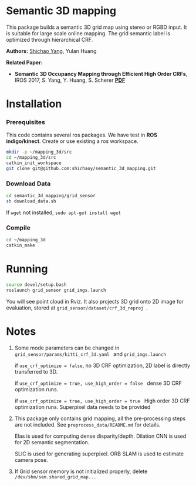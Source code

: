 # Semantic 3D mapping #
This package builds a semantic 3D grid map using stereo or RGBD input. It is suitable for large scale online mapping. The grid semantic label is optimized through hierarchical CRF.

**Authors:** [Shichao Yang](http://www.frc.ri.cmu.edu/~syang/), Yulan Huang

**Related Paper:**

* **Semantic 3D Occupancy Mapping through Efficient High Order CRFs**, IROS 2017, S. Yang, Y. Huang, S. Scherer  [**PDF**](http://www.frc.ri.cmu.edu/~syang/Publications/iros_2017.pdf)


# Installation
### Prerequisites
This code contains several ros packages. We have test in **ROS indigo/kinect**. Create or use existing a ros workspace.
```bash
mkdir -p ~/mapping_3d/src
cd ~/mapping_3d/src
catkin_init_workspace
git clone git@github.com:shichaoy/semantic_3d_mapping.git
```

### Download Data
```bash
cd semantic_3d_mapping/grid_sensor
sh download_data.sh
```
If ```wget``` not installed, ```sudo apt-get install wget ```

### Compile
```bash
cd ~/mapping_3d
catkin_make
```

# Running #
```bash
source devel/setup.bash
roslaunch grid_sensor grid_imgs.launch
```
You will see point cloud in Rviz. It also projects 3D grid onto 2D image for evaluation, stored at ```grid_sensor/dataset/crf_3d_reproj ```.



# Notes #
1. Some mode parameters can be changed in ```grid_sensor/params/kitti_crf_3d.yaml ``` and ```grid_imgs.launch```

	if ```use_crf_optimize = false```, no 3D CRF optimization, 2D label is directly transferred to 3D.

	if ```use_crf_optimize = true, use_high_order = false ``` dense 3D CRF optimization runs.

	if ```use_crf_optimize = true, use_high_order = true ``` High order 3D CRF optimization runs. Superpixel data needs to be provided

2. This package only contains grid mapping, all the pre-processing steps are not included. See ```preprocess_data/README.md``` for details.
   
   Elas is used for computing dense disparity/depth. Dilation CNN is used for 2D semantic segmentation.
   
   SLIC is used for generating superpixel.  ORB SLAM is used to estimate camera pose.
   
3. If Grid sensor memory is not initialized properly, delete ```/dev/shm/sem.shared_grid_map...```
